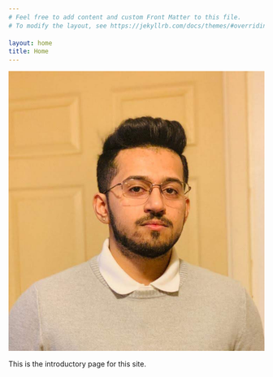 ```yaml
---
# Feel free to add content and custom Front Matter to this file.
# To modify the layout, see https://jekyllrb.com/docs/themes/#overriding-theme-defaults

layout: home
title: Home
---
```


![image](./assets/juniorsundar.jpg)

This is the introductory page for this site.
